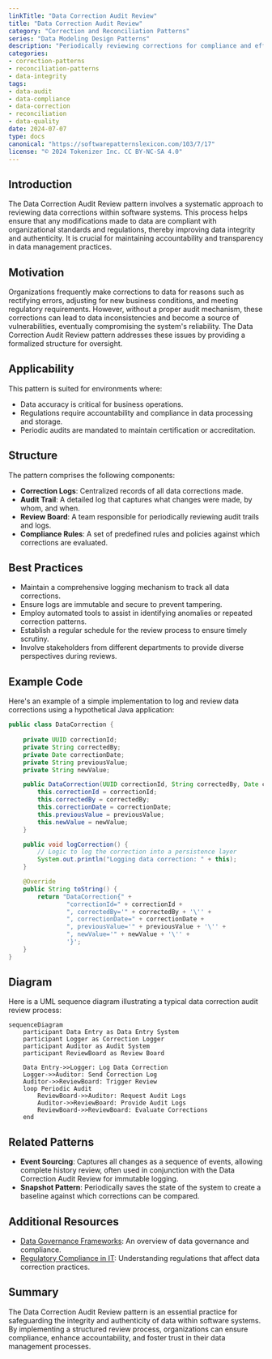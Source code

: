 ```yaml
---
linkTitle: "Data Correction Audit Review"
title: "Data Correction Audit Review"
category: "Correction and Reconciliation Patterns"
series: "Data Modeling Design Patterns"
description: "Periodically reviewing corrections for compliance and effectiveness to ensure data integrity and authenticity within systems."
categories:
- correction-patterns
- reconciliation-patterns
- data-integrity
tags:
- data-audit
- data-compliance
- data-correction
- reconciliation
- data-quality
date: 2024-07-07
type: docs
canonical: "https://softwarepatternslexicon.com/103/7/17"
license: "© 2024 Tokenizer Inc. CC BY-NC-SA 4.0"
---
```



## Introduction
The Data Correction Audit Review pattern involves a systematic approach to reviewing data corrections within software systems. This process helps ensure that any modifications made to data are compliant with organizational standards and regulations, thereby improving data integrity and authenticity. It is crucial for maintaining accountability and transparency in data management practices.

## Motivation
Organizations frequently make corrections to data for reasons such as rectifying errors, adjusting for new business conditions, and meeting regulatory requirements. However, without a proper audit mechanism, these corrections can lead to data inconsistencies and become a source of vulnerabilities, eventually compromising the system's reliability. The Data Correction Audit Review pattern addresses these issues by providing a formalized structure for oversight.

## Applicability
This pattern is suited for environments where:
- Data accuracy is critical for business operations.
- Regulations require accountability and compliance in data processing and storage.
- Periodic audits are mandated to maintain certification or accreditation.

## Structure
The pattern comprises the following components:
- **Correction Logs**: Centralized records of all data corrections made.
- **Audit Trail**: A detailed log that captures what changes were made, by whom, and when.
- **Review Board**: A team responsible for periodically reviewing audit trails and logs.
- **Compliance Rules**: A set of predefined rules and policies against which corrections are evaluated.

## Best Practices
- Maintain a comprehensive logging mechanism to track all data corrections.
- Ensure logs are immutable and secure to prevent tampering.
- Employ automated tools to assist in identifying anomalies or repeated correction patterns.
- Establish a regular schedule for the review process to ensure timely scrutiny.
- Involve stakeholders from different departments to provide diverse perspectives during reviews.

## Example Code
Here's an example of a simple implementation to log and review data corrections using a hypothetical Java application:

```java
public class DataCorrection {
    
    private UUID correctionId;
    private String correctedBy;
    private Date correctionDate;
    private String previousValue;
    private String newValue;

    public DataCorrection(UUID correctionId, String correctedBy, Date correctionDate, String previousValue, String newValue) {
        this.correctionId = correctionId;
        this.correctedBy = correctedBy;
        this.correctionDate = correctionDate;
        this.previousValue = previousValue;
        this.newValue = newValue;
    }

    public void logCorrection() {
        // Logic to log the correction into a persistence layer
        System.out.println("Logging data correction: " + this);
    }

    @Override
    public String toString() {
        return "DataCorrection{" +
                "correctionId=" + correctionId +
                ", correctedBy='" + correctedBy + '\'' +
                ", correctionDate=" + correctionDate +
                ", previousValue='" + previousValue + '\'' +
                ", newValue='" + newValue + '\'' +
                '}';
    }
}
```

## Diagram
Here is a UML sequence diagram illustrating a typical data correction audit review process:

```mermaid
sequenceDiagram
    participant Data Entry as Data Entry System
    participant Logger as Correction Logger
    participant Auditor as Audit System
    participant ReviewBoard as Review Board
    
    Data Entry->>Logger: Log Data Correction
    Logger->>Auditor: Send Correction Log
    Auditor->>ReviewBoard: Trigger Review
    loop Periodic Audit
        ReviewBoard->>Auditor: Request Audit Logs
        Auditor->>ReviewBoard: Provide Audit Logs
        ReviewBoard->>ReviewBoard: Evaluate Corrections
    end
```

## Related Patterns
- **Event Sourcing**: Captures all changes as a sequence of events, allowing complete history review, often used in conjunction with the Data Correction Audit Review for immutable logging.
- **Snapshot Pattern**: Periodically saves the state of the system to create a baseline against which corrections can be compared.

## Additional Resources
- [Data Governance Frameworks](https://example.com/data-governance): An overview of data governance and compliance.
- [Regulatory Compliance in IT](https://example.com/regulatory-compliance): Understanding regulations that affect data correction practices.

## Summary
The Data Correction Audit Review pattern is an essential practice for safeguarding the integrity and authenticity of data within software systems. By implementing a structured review process, organizations can ensure compliance, enhance accountability, and foster trust in their data management processes.
